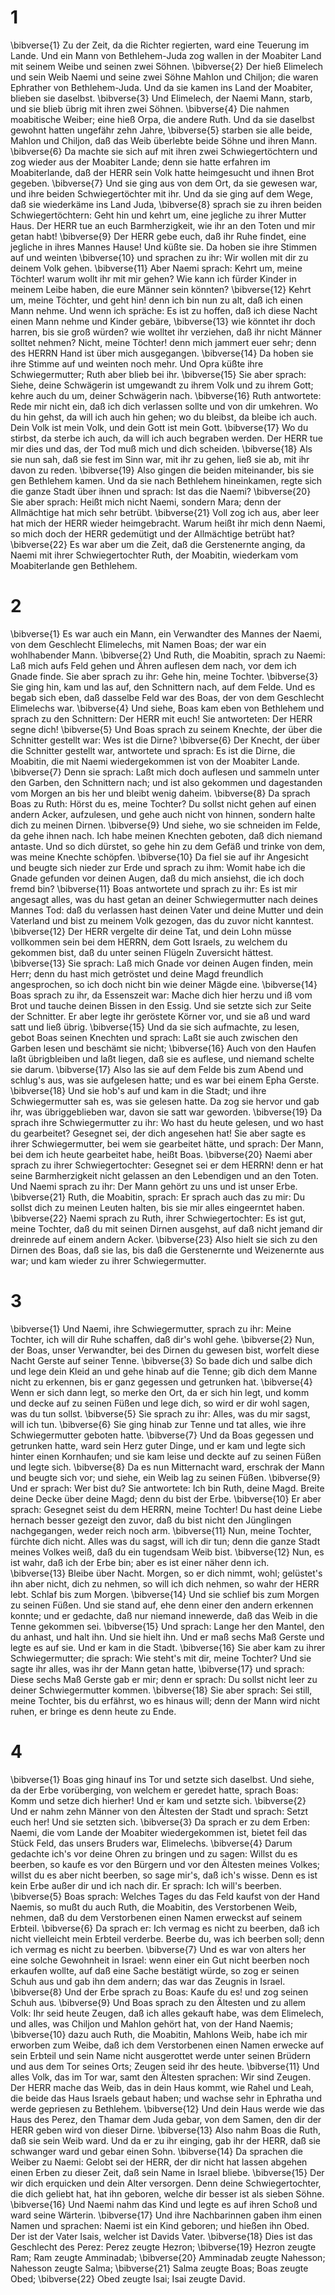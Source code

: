 # 1 
\bibverse{1} Zu der Zeit, da die Richter regierten, ward eine Teuerung im Lande. Und ein Mann von Bethlehem-Juda zog wallen in der Moabiter Land mit seinem Weibe und seinen zwei Söhnen. \bibverse{2} Der hieß Elimelech und sein Weib Naemi und seine zwei Söhne Mahlon und Chiljon; die waren Ephrather von Bethlehem-Juda. Und da sie kamen ins Land der Moabiter, blieben sie daselbst. \bibverse{3} Und Elimelech, der Naemi Mann, starb, und sie blieb übrig mit ihren zwei Söhnen. \bibverse{4} Die nahmen moabitische Weiber; eine hieß Orpa, die andere Ruth. Und da sie daselbst gewohnt hatten ungefähr zehn Jahre, \bibverse{5} starben sie alle beide, Mahlon und Chiljon, daß das Weib überlebte beide Söhne und ihren Mann. \bibverse{6} Da machte sie sich auf mit ihren zwei Schwiegertöchtern und zog wieder aus der Moabiter Lande; denn sie hatte erfahren im Moabiterlande, daß der HERR sein Volk hatte heimgesucht und ihnen Brot gegeben. \bibverse{7} Und sie ging aus von dem Ort, da sie gewesen war, und ihre beiden Schwiegertöchter mit ihr. Und da sie ging auf dem Wege, daß sie wiederkäme ins Land Juda, \bibverse{8} sprach sie zu ihren beiden Schwiegertöchtern: Geht hin und kehrt um, eine jegliche zu ihrer Mutter Haus. Der HERR tue an euch Barmherzigkeit, wie ihr an den Toten und mir getan habt! \bibverse{9} Der HERR gebe euch, daß ihr Ruhe findet, eine jegliche in ihres Mannes Hause! Und küßte sie. Da hoben sie ihre Stimmen auf und weinten \bibverse{10} und sprachen zu ihr: Wir wollen mit dir zu deinem Volk gehen. \bibverse{11} Aber Naemi sprach: Kehrt um, meine Töchter! warum wollt ihr mit mir gehen? Wie kann ich fürder Kinder in meinem Leibe haben, die eure Männer sein könnten? \bibverse{12} Kehrt um, meine Töchter, und geht hin! denn ich bin nun zu alt, daß ich einen Mann nehme. Und wenn ich spräche: Es ist zu hoffen, daß ich diese Nacht einen Mann nehme und Kinder gebäre, \bibverse{13} wie könntet ihr doch harren, bis sie groß würden? wie wolltet ihr verziehen, daß ihr nicht Männer solltet nehmen? Nicht, meine Töchter! denn mich jammert euer sehr; denn des HERRN Hand ist über mich ausgegangen. \bibverse{14} Da hoben sie ihre Stimme auf und weinten noch mehr. Und Opra küßte ihre Schwiegermutter; Ruth aber blieb bei ihr. \bibverse{15} Sie aber sprach: Siehe, deine Schwägerin ist umgewandt zu ihrem Volk und zu ihrem Gott; kehre auch du um, deiner Schwägerin nach. \bibverse{16} Ruth antwortete: Rede mir nicht ein, daß ich dich verlassen sollte und von dir umkehren. Wo du hin gehst, da will ich auch hin gehen; wo du bleibst, da bleibe ich auch. Dein Volk ist mein Volk, und dein Gott ist mein Gott. \bibverse{17} Wo du stirbst, da sterbe ich auch, da will ich auch begraben werden. Der HERR tue mir dies und das, der Tod muß mich und dich scheiden. \bibverse{18} Als sie nun sah, daß sie fest im Sinn war, mit ihr zu gehen, ließ sie ab, mit ihr davon zu reden. \bibverse{19} Also gingen die beiden miteinander, bis sie gen Bethlehem kamen. Und da sie nach Bethlehem hineinkamen, regte sich die ganze Stadt über ihnen und sprach: Ist das die Naemi? \bibverse{20} Sie aber sprach: Heißt mich nicht Naemi, sondern Mara; denn der Allmächtige hat mich sehr betrübt. \bibverse{21} Voll zog ich aus, aber leer hat mich der HERR wieder heimgebracht. Warum heißt ihr mich denn Naemi, so mich doch der HERR gedemütigt und der Allmächtige betrübt hat? \bibverse{22} Es war aber um die Zeit, daß die Gerstenernte anging, da Naemi mit ihrer Schwiegertochter Ruth, der Moabitin, wiederkam vom Moabiterlande gen Bethlehem. 

# 2 
\bibverse{1} Es war auch ein Mann, ein Verwandter des Mannes der Naemi, von dem Geschlecht Elimelechs, mit Namen Boas; der war ein wohlhabender Mann. \bibverse{2} Und Ruth, die Moabitin, sprach zu Naemi: Laß mich aufs Feld gehen und Ähren auflesen dem nach, vor dem ich Gnade finde. Sie aber sprach zu ihr: Gehe hin, meine Tochter. \bibverse{3} Sie ging hin, kam und las auf, den Schnittern nach, auf dem Felde. Und es begab sich eben, daß dasselbe Feld war des Boas, der von dem Geschlecht Elimelechs war. \bibverse{4} Und siehe, Boas kam eben von Bethlehem und sprach zu den Schnittern: Der HERR mit euch! Sie antworteten: Der HERR segne dich! \bibverse{5} Und Boas sprach zu seinem Knechte, der über die Schnitter gestellt war: Wes ist die Dirne? \bibverse{6} Der Knecht, der über die Schnitter gestellt war, antwortete und sprach: Es ist die Dirne, die Moabitin, die mit Naemi wiedergekommen ist von der Moabiter Lande. \bibverse{7} Denn sie sprach: Laßt mich doch auflesen und sammeln unter den Garben, den Schnittern nach; und ist also gekommen und dagestanden vom Morgen an bis her und bleibt wenig daheim. \bibverse{8} Da sprach Boas zu Ruth: Hörst du es, meine Tochter? Du sollst nicht gehen auf einen andern Acker, aufzulesen, und gehe auch nicht von hinnen, sondern halte dich zu meinen Dirnen. \bibverse{9} Und siehe, wo sie schneiden im Felde, da gehe ihnen nach. Ich habe meinen Knechten geboten, daß dich niemand antaste. Und so dich dürstet, so gehe hin zu dem Gefäß und trinke von dem, was meine Knechte schöpfen. \bibverse{10} Da fiel sie auf ihr Angesicht und beugte sich nieder zur Erde und sprach zu ihm: Womit habe ich die Gnade gefunden vor deinen Augen, daß du mich ansiehst, die ich doch fremd bin? \bibverse{11} Boas antwortete und sprach zu ihr: Es ist mir angesagt alles, was du hast getan an deiner Schwiegermutter nach deines Mannes Tod: daß du verlassen hast deinen Vater und deine Mutter und dein Vaterland und bist zu meinem Volk gezogen, das du zuvor nicht kanntest. \bibverse{12} Der HERR vergelte dir deine Tat, und dein Lohn müsse vollkommen sein bei dem HERRN, dem Gott Israels, zu welchem du gekommen bist, daß du unter seinen Flügeln Zuversicht hättest. \bibverse{13} Sie sprach: Laß mich Gnade vor deinen Augen finden, mein Herr; denn du hast mich getröstet und deine Magd freundlich angesprochen, so ich doch nicht bin wie deiner Mägde eine. \bibverse{14} Boas sprach zu ihr, da Essenszeit war: Mache dich hier herzu und iß vom Brot und tauche deinen Bissen in den Essig. Und sie setzte sich zur Seite der Schnitter. Er aber legte ihr geröstete Körner vor, und sie aß und ward satt und ließ übrig. \bibverse{15} Und da sie sich aufmachte, zu lesen, gebot Boas seinen Knechten und sprach: Laßt sie auch zwischen den Garben lesen und beschämt sie nicht; \bibverse{16} Auch von den Haufen laßt übrigbleiben und laßt liegen, daß sie es auflese, und niemand schelte sie darum. \bibverse{17} Also las sie auf dem Felde bis zum Abend und schlug's aus, was sie aufgelesen hatte; und es war bei einem Epha Gerste. \bibverse{18} Und sie hob's auf und kam in die Stadt; und ihre Schwiegermutter sah es, was sie gelesen hatte. Da zog sie hervor und gab ihr, was übriggeblieben war, davon sie satt war geworden. \bibverse{19} Da sprach ihre Schwiegermutter zu ihr: Wo hast du heute gelesen, und wo hast du gearbeitet? Gesegnet sei, der dich angesehen hat! Sie aber sagte es ihrer Schwiegermutter, bei wem sie gearbeitet hätte, und sprach: Der Mann, bei dem ich heute gearbeitet habe, heißt Boas. \bibverse{20} Naemi aber sprach zu ihrer Schwiegertochter: Gesegnet sei er dem HERRN! denn er hat seine Barmherzigkeit nicht gelassen an den Lebendigen und an den Toten. Und Naemi sprach zu ihr: Der Mann gehört zu uns und ist unser Erbe. \bibverse{21} Ruth, die Moabitin, sprach: Er sprach auch das zu mir: Du sollst dich zu meinen Leuten halten, bis sie mir alles eingeerntet haben. \bibverse{22} Naemi sprach zu Ruth, ihrer Schwiegertochter: Es ist gut, meine Tochter, daß du mit seinen Dirnen ausgehst, auf daß nicht jemand dir dreinrede auf einem andern Acker. \bibverse{23} Also hielt sie sich zu den Dirnen des Boas, daß sie las, bis daß die Gerstenernte und Weizenernte aus war; und kam wieder zu ihrer Schwiegermutter. 

# 3 
\bibverse{1} Und Naemi, ihre Schwiegermutter, sprach zu ihr: Meine Tochter, ich will dir Ruhe schaffen, daß dir's wohl gehe. \bibverse{2} Nun, der Boas, unser Verwandter, bei des Dirnen du gewesen bist, worfelt diese Nacht Gerste auf seiner Tenne. \bibverse{3} So bade dich und salbe dich und lege dein Kleid an und gehe hinab auf die Tenne; gib dich dem Manne nicht zu erkennen, bis er ganz gegessen und getrunken hat. \bibverse{4} Wenn er sich dann legt, so merke den Ort, da er sich hin legt, und komm und decke auf zu seinen Füßen und lege dich, so wird er dir wohl sagen, was du tun sollst. \bibverse{5} Sie sprach zu ihr: Alles, was du mir sagst, will ich tun. \bibverse{6} Sie ging hinab zur Tenne und tat alles, wie ihre Schwiegermutter geboten hatte. \bibverse{7} Und da Boas gegessen und getrunken hatte, ward sein Herz guter Dinge, und er kam und legte sich hinter einen Kornhaufen; und sie kam leise und deckte auf zu seinen Füßen und legte sich. \bibverse{8} Da es nun Mitternacht ward, erschrak der Mann und beugte sich vor; und siehe, ein Weib lag zu seinen Füßen. \bibverse{9} Und er sprach: Wer bist du? Sie antwortete: Ich bin Ruth, deine Magd. Breite deine Decke über deine Magd; denn du bist der Erbe. \bibverse{10} Er aber sprach: Gesegnet seist du dem HERRN, meine Tochter! Du hast deine Liebe hernach besser gezeigt den zuvor, daß du bist nicht den Jünglingen nachgegangen, weder reich noch arm. \bibverse{11} Nun, meine Tochter, fürchte dich nicht. Alles was du sagst, will ich dir tun; denn die ganze Stadt meines Volkes weiß, daß du ein tugendsam Weib bist. \bibverse{12} Nun, es ist wahr, daß ich der Erbe bin; aber es ist einer näher denn ich. \bibverse{13} Bleibe über Nacht. Morgen, so er dich nimmt, wohl; gelüstet's ihn aber nicht, dich zu nehmen, so will ich dich nehmen, so wahr der HERR lebt. Schlaf bis zum Morgen. \bibverse{14} Und sie schlief bis zum Morgen zu seinen Füßen. Und sie stand auf, ehe denn einer den andern erkennen konnte; und er gedachte, daß nur niemand innewerde, daß das Weib in die Tenne gekommen sei. \bibverse{15} Und sprach: Lange her den Mantel, den du anhast, und halt ihn. Und sie hielt ihn. Und er maß sechs Maß Gerste und legte es auf sie. Und er kam in die Stadt. \bibverse{16} Sie aber kam zu ihrer Schwiegermutter; die sprach: Wie steht's mit dir, meine Tochter? Und sie sagte ihr alles, was ihr der Mann getan hatte, \bibverse{17} und sprach: Diese sechs Maß Gerste gab er mir; denn er sprach: Du sollst nicht leer zu deiner Schwiegermutter kommen. \bibverse{18} Sie aber sprach: Sei still, meine Tochter, bis du erfährst, wo es hinaus will; denn der Mann wird nicht ruhen, er bringe es denn heute zu Ende. 

# 4 
\bibverse{1} Boas ging hinauf ins Tor und setzte sich daselbst. Und siehe, da der Erbe vorüberging, von welchem er geredet hatte, sprach Boas: Komm und setze dich hierher! Und er kam und setzte sich. \bibverse{2} Und er nahm zehn Männer von den Ältesten der Stadt und sprach: Setzt euch her! Und sie setzten sich. \bibverse{3} Da sprach er zu dem Erben: Naemi, die vom Lande der Moabiter wiedergekommen ist, bietet feil das Stück Feld, das unsers Bruders war, Elimelechs. \bibverse{4} Darum gedachte ich's vor deine Ohren zu bringen und zu sagen: Willst du es beerben, so kaufe es vor den Bürgern und vor den Ältesten meines Volkes; willst du es aber nicht beerben, so sage mir's, daß ich's wisse. Denn es ist kein Erbe außer dir und ich nach dir. Er sprach: Ich will's beerben. \bibverse{5} Boas sprach: Welches Tages du das Feld kaufst von der Hand Naemis, so mußt du auch Ruth, die Moabitin, des Verstorbenen Weib, nehmen, daß du dem Verstorbenen einen Namen erweckst auf seinem Erbteil. \bibverse{6} Da sprach er: Ich vermag es nicht zu beerben, daß ich nicht vielleicht mein Erbteil verderbe. Beerbe du, was ich beerben soll; denn ich vermag es nicht zu beerben. \bibverse{7} Und es war von alters her eine solche Gewohnheit in Israel: wenn einer ein Gut nicht beerben noch erkaufen wollte, auf daß eine Sache bestätigt würde, so zog er seinen Schuh aus und gab ihn dem andern; das war das Zeugnis in Israel. \bibverse{8} Und der Erbe sprach zu Boas: Kaufe du es! und zog seinen Schuh aus. \bibverse{9} Und Boas sprach zu den Ältesten und zu allem Volk: Ihr seid heute Zeugen, daß ich alles gekauft habe, was dem Elimelech, und alles, was Chiljon und Mahlon gehört hat, von der Hand Naemis; \bibverse{10} dazu auch Ruth, die Moabitin, Mahlons Weib, habe ich mir erworben zum Weibe, daß ich dem Verstorbenen einen Namen erwecke auf sein Erbteil und sein Name nicht ausgerottet werde unter seinen Brüdern und aus dem Tor seines Orts; Zeugen seid ihr des heute. \bibverse{11} Und alles Volk, das im Tor war, samt den Ältesten sprachen: Wir sind Zeugen. Der HERR mache das Weib, das in dein Haus kommt, wie Rahel und Leah, die beide das Haus Israels gebaut haben; und wachse sehr in Ephratha und werde gepriesen zu Bethlehem. \bibverse{12} Und dein Haus werde wie das Haus des Perez, den Thamar dem Juda gebar, von dem Samen, den dir der HERR geben wird von dieser Dirne. \bibverse{13} Also nahm Boas die Ruth, daß sie sein Weib ward. Und da er zu ihr einging, gab ihr der HERR, daß sie schwanger ward und gebar einen Sohn. \bibverse{14} Da sprachen die Weiber zu Naemi: Gelobt sei der HERR, der dir nicht hat lassen abgehen einen Erben zu dieser Zeit, daß sein Name in Israel bliebe. \bibverse{15} Der wir dich erquicken und dein Alter versorgen. Denn deine Schwiegertochter, die dich geliebt hat, hat ihn geboren, welche dir besser ist als sieben Söhne. \bibverse{16} Und Naemi nahm das Kind und legte es auf ihren Schoß und ward seine Wärterin. \bibverse{17} Und ihre Nachbarinnen gaben ihm einen Namen und sprachen: Naemi ist ein Kind geboren; und hießen ihn Obed. Der ist der Vater Isais, welcher ist Davids Vater. \bibverse{18} Dies ist das Geschlecht des Perez: Perez zeugte Hezron; \bibverse{19} Hezron zeugte Ram; Ram zeugte Amminadab; \bibverse{20} Amminadab zeugte Nahesson; Nahesson zeugte Salma; \bibverse{21} Salma zeugte Boas; Boas zeugte Obed; \bibverse{22} Obed zeugte Isai; Isai zeugte David. 